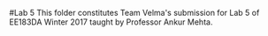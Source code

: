 #Lab 5
This folder constitutes Team Velma's submission for Lab 5 of EE183DA Winter 2017 taught by Professor Ankur Mehta.
